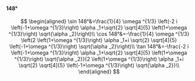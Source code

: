 #### 148°

$$
\begin{aligned}
\sin 148°&=\frac{1}{4} \omega ^{1/3} \left(-2 i \left(-1+\omega ^{1/3}\right) \alpha _1+\sqrt{2} \sqrt[4]{5} \left(1+\omega ^{1/3}\right) \sqrt{\alpha _2}\right)\\
\cos 148°&=-\frac{1}{4} \omega ^{1/3} \left(2 \left(1+\omega ^{1/3}\right) \alpha _1+i \sqrt{2} \sqrt[4]{5} \left(-1+\omega ^{1/3}\right) \sqrt{\alpha _2}\right)\\
\tan 148°&=-\frac{-2 i \left(-1+\omega ^{1/3}\right) \alpha _1+\sqrt{2} \sqrt[4]{5} \left(1+\omega ^{1/3}\right) \sqrt{\alpha _2}}{2 \left(1+\omega ^{1/3}\right)
\alpha _1+i \sqrt{2} \sqrt[4]{5} \left(-1+\omega ^{1/3}\right) \sqrt{\alpha _2}}\\
\end{aligned}
$$

